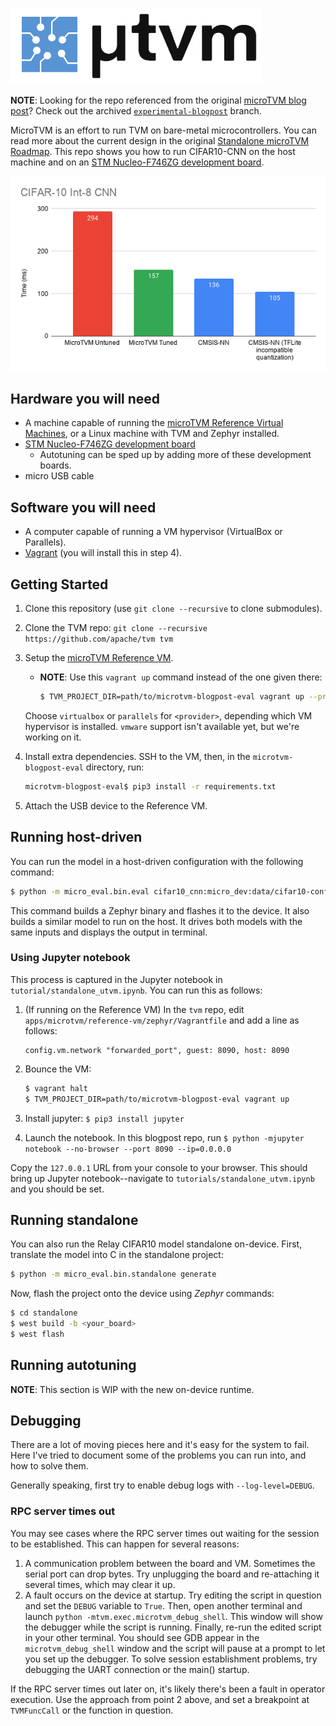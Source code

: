 ![microTVM logo](logo.png)

**NOTE**: Looking for the repo referenced from the original [microTVM blog post](https://tvm.apache.org/2020/06/04/tinyml-how-tvm-is-taming-tiny)? Check out the archived [`experimental-blogpost`](https://github.com/areusch/microtvm-blogpost-eval/tree/experimental-blogpost) branch.

MicroTVM is an effort to run TVM on bare-metal microcontrollers. You can read more about the current
design in the original [Standalone microTVM Roadmap](https://discuss.tvm.apache.org/t/rfc-tvm-standalone-tvm-roadmap/6987).
This repo shows you how to run CIFAR10-CNN on the host machine and on an [STM Nucleo-F746ZG development board](
https://www.st.com/en/evaluation-tools/nucleo-f746zg.html).

![MicroTVM Performance graph](graph.png)

## Hardware you will need

* A machine capable of running the [microTVM Reference Virtual Machines](https://tvm.apache.org/docs/tutorials/micro/micro_reference_vm.html#sphx-glr-tutorials-micro-micro-reference-vm-py), or a Linux machine with TVM and Zephyr installed.
* [STM Nucleo-F746ZG development board](https://www.st.com/en/evaluation-tools/nucleo-f746zg.html)
    * Autotuning can be sped up by adding more of these development boards.
* micro USB cable

## Software you will need

* A computer capable of running a VM hypervisor (VirtualBox or Parallels).
* [Vagrant](https://www.vagrantup.com/) (you will install this in step 4).

## Getting Started

1. Clone this repository (use `git clone --recursive` to clone submodules).
2. Clone the TVM repo: `git clone --recursive https://github.com/apache/tvm tvm`
3. Setup the [microTVM Reference VM](https://tvm.apache.org/docs/tutorials/micro/micro_reference_vm.html).
    * __NOTE__: Use this `vagrant up` command instead of the one given there:

        ```bash
        $ TVM_PROJECT_DIR=path/to/microtvm-blogpost-eval vagrant up --provider=<provider>
        ```

    Choose `virtualbox` or `parallels` for `<provider>`, depending which VM hypervisor is installed.
    `vmware` support isn't available yet, but we're working on it.
4. Install extra dependencies. SSH to the VM, then, in the `microtvm-blogpost-eval` directory, run:
    ```bash
    microtvm-blogpost-eval$ pip3 install -r requirements.txt
    ```

5. Attach the USB device to the Reference VM.

## Running host-driven

You can run the model in a host-driven configuration with the following command:

```bash
$ python -m micro_eval.bin.eval cifar10_cnn:micro_dev:data/cifar10-config-validate.json --validate-against=cifar10_cnn:interp:data/cifar10-config-validate.json
```

This command builds a Zephyr binary and flashes it to the device. It also builds a similar model to run on the host.
It drives both models with the same inputs and displays the output in terminal.

### Using Jupyter notebook

This process is captured in the Jupyter notebook in `tutorial/standalone_utvm.ipynb`. You can run this as follows:

1. (If running on the Reference VM) In the `tvm` repo, edit `apps/microtvm/reference-vm/zephyr/Vagrantfile`
   and add a line as follows:

    ```
    config.vm.network "forwarded_port", guest: 8090, host: 8090
    ```

2. Bounce the VM:

    ```bash
    $ vagrant halt
    $ TVM_PROJECT_DIR=path/to/microtvm-blogpost-eval vagrant up
    ```

3. Install jupyter: `$ pip3 install jupyter`

4. Launch the notebook. In this blogpost repo, run `$ python -mjupyter notebook --no-browser --port 8090 --ip=0.0.0.0`

Copy the `127.0.0.1` URL from your console to your browser. This should bring up Jupyter notebook--navigate to
`tutorials/standalone_utvm.ipynb` and you should be set.

## Running standalone

You can also run the Relay CIFAR10 model standalone on-device. First, translate the model into C in the standalone project:

```bash
$ python -m micro_eval.bin.standalone generate
```

Now, flash the project onto the device using _Zephyr_ commands:

```bash
$ cd standalone
$ west build -b <your_board>
$ west flash
```

## Running autotuning

__NOTE__: This section is WIP with the new on-device runtime.

## Debugging

There are a lot of moving pieces here and it's easy for the system to fail. Here I've tried to document
some of the problems you can run into, and how to solve them.

Generally speaking, first try to enable debug logs with `--log-level=DEBUG`.

### RPC server times out

You may see cases where the RPC server times out waiting for the session to be established. This can
happen for several reasons:

1. A communication problem between the board and VM. Sometimes the serial port can drop bytes. Try
   unplugging the board and re-attaching it several times, which may clear it up.
2. A fault occurs on the device at startup. Try editing the script in question and set the `DEBUG`
   variable to `True`. Then, open another terminal and launch
   `python -mtvm.exec.microtvm_debug_shell`. This window will show the debugger while the script is
   running. Finally, re-run the edited script in your other terminal. You should see GDB appear in
   the `microtvm_debug_shell` window and the script will pause at a prompt to let you set up the
   debugger. To solve session establishment problems, try debugging the UART connection or the
   main() startup.

If the RPC server times out later on, it's likely there's been a fault in operator execution. Use
the approach from point 2 above, and set a breakpoint at `TVMFuncCall` or the function in question.
